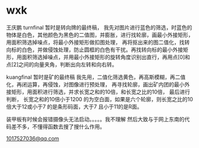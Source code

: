 # wxk
王庆鹏
turnfinal 暂时是转向牌的最终稿，
我先对图片进行蓝色的筛选，时蓝色的物体是白色，其他颜色为黑色的二值图，并膨胀，进行找轮廓，画最小外接矩形，用面积筛选掉噪点，将最小外接矩形做扣图处理，
再将抠出来的图二值化，找转向标的白色，并做侵蚀处理，防止圆框的白色有干扰。再找转向标的最小外接矩形，用面积筛选掉噪点，并用最小外接矩形的旋转角度识别出直行，再用点[0]和点[2]之间的向量夹角，判断出向左转和向右转。




kuangfinal 暂时是矿的最终稿
我先用，二值化筛选黄色，再高斯模糊，再二值化，再闭运算，再侵蚀，对图像进行预处理，
再寻找轮廓，画出矿内团的最小外接矩形，用面积进行筛选，并求长宽之和的10倍，和长宽之比的10倍，
最后进行判断， 长宽之和的10倍小于1200 的为空白面，如果是六个轮廓，则长宽之比的10倍大于12或小于7 的是条形码面，大于7 且小于11的是R面。


装甲板有时候会报错摄像头无法启动。。。。。我不理解
然后大致与于网上东南的代码差不多，不懂得函数去搜了搜什么作用。

1017527036@qq.com



